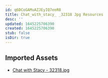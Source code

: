 ```yaml
---
id: q6DCoGAMuAZJEyIQ7eeR8
title: Chat_with_stacy_ _32318 Jpg Resources
desc: ''
updated: 1645225706390
created: 1645225706390
stub: false
isDir: true
---
```

## Imported Assets
- [Chat with Stacy - 32318.jpg](/assets/chat-with-stacy---32318-nHjl6CCeecfz.jpg)
